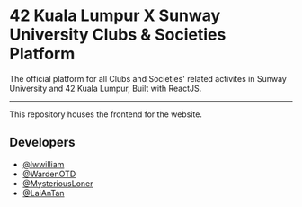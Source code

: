 # 42 Kuala Lumpur X Sunway University Clubs & Societies Platform

The official platform for all Clubs and Societies' related activites in Sunway University and 42 Kuala Lumpur, Built with ReactJS.

---

This repository houses the frontend for the website.

## Developers

- [@lwwilliam](https://github.com/lwwilliam)
- [@WardenOTD](https://github.com/WardenOTD)
- [@MysteriousLoner](https://github.com/MysteriousLoner)
- [@LaiAnTan](https://github.com/LaiAnTan)
